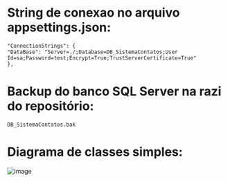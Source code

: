 # String de conexao no arquivo appsettings.json:

```
"ConnectionStrings": {
"DataBase": "Server=./;Database=DB_SistemaContatos;User Id=sa;Password=test;Encrypt=True;TrustServerCertificate=True"
},
```

# Backup do banco SQL Server na razi do repositório:

```
DB_SistemaContatos.bak
```

# Diagrama de classes simples:

![image](https://github.com/AndOliver46/kria-repo-test/assets/101358552/a9eab671-bd3b-4975-8486-b8823118151b)
